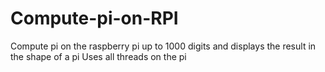 ﻿# Compute-pi-on-RPI
Compute pi on the raspberry pi up to 1000 digits and displays the result in the shape of a pi
Uses all threads on the pi
